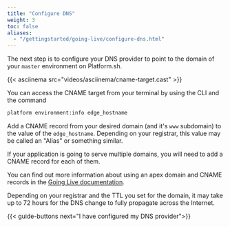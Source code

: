 ```yaml
---
title: "Configure DNS"
weight: 3
toc: false
aliases:
  - "/gettingstarted/going-live/configure-dns.html"
---
```


The next step is to configure your DNS provider to point to the domain of your `master` environment on Platform.sh.

{{< asciinema src="videos/asciinema/cname-target.cast" >}}

You can access the CNAME target from your terminal by using the CLI and the command

```bash
platform environment:info edge_hostname
```

Add a CNAME record from your desired domain (and it's `www` subdomain) to the value of the `edge_hostname`. Depending on your registrar, this value may be called an "Alias" or something similar.

If your application is going to serve multiple domains, you will need to add a CNAME record for each of them.

You can find out more information about using an apex domain and CNAME records in the [Going Live documentation](/domains/steps/dns.md).

Depending on your registrar and the TTL you set for the domain, it may take up to 72 hours for the DNS change to fully propagate across the Internet.


{{< guide-buttons next="I have configured my DNS provider">}}
